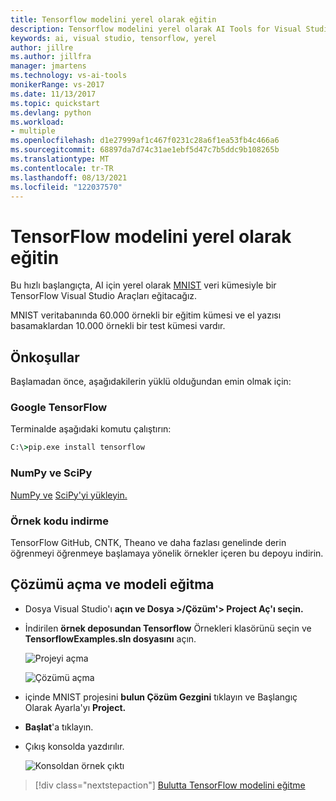 ```yaml
---
title: Tensorflow modelini yerel olarak eğitin
description: Tensorflow modelini yerel olarak AI Tools for Visual Studio
keywords: ai, visual studio, tensorflow, yerel
author: jillre
ms.author: jillfra
manager: jmartens
ms.technology: vs-ai-tools
monikerRange: vs-2017
ms.date: 11/13/2017
ms.topic: quickstart
ms.devlang: python
ms.workload:
- multiple
ms.openlocfilehash: d1e27999af1c467f0231c28a6f1ea53fb4c466a6
ms.sourcegitcommit: 68897da7d74c31ae1ebf5d47c7b5ddc9b108265b
ms.translationtype: MT
ms.contentlocale: tr-TR
ms.lasthandoff: 08/13/2021
ms.locfileid: "122037570"
---
```

# <a name="train-a-tensorflow-model-locally"></a>TensorFlow modelini yerel olarak eğitin

Bu hızlı başlangıçta, AI için yerel olarak [MNIST](http://yann.lecun.com/exdb/mnist/) veri kümesiyle bir TensorFlow Visual Studio Araçları eğitacağız.

MNIST veritabanında 60.000 örnekli bir eğitim kümesi ve el yazısı basamaklardan 10.000 örnekli bir test kümesi vardır.

## <a name="prerequisites"></a>Önkoşullar

Başlamadan önce, aşağıdakilerin yüklü olduğundan emin olmak için:

### <a name="google-tensorflow"></a>Google TensorFlow

Terminalde aşağıdaki komutu çalıştırın:

```cmd
C:\>pip.exe install tensorflow
```

### <a name="numpy-and-scipy"></a>NumPy ve SciPy
[NumPy ve](https://www.lfd.uci.edu/~gohlke/pythonlibs/#numpy) [SciPy'yi yükleyin.](https://www.lfd.uci.edu/~gohlke/pythonlibs/#scipy)

### <a name="download-sample-code"></a>Örnek kodu indirme
TensorFlow GitHub, CNTK, Theano ve daha fazlası genelinde derin öğrenmeyi öğrenmeye başlamaya yönelik örnekler içeren bu depoyu indirin. [](https://github.com/Microsoft/samples-for-ai)

## <a name="open-solution-and-train-model"></a>Çözümü açma ve modeli eğitma

- Dosya Visual Studio'ı **açın ve Dosya >/Çözüm'> Project Aç'ı seçin.**

- İndirilen **örnek deposundan Tensorflow** Örnekleri klasörünü seçin ve **TensorflowExamples.sln dosyasını** açın.

   ![Projeyi açma](media/tensorflow-local/open-project.png)

   ![Çözümü açma](media/tensorflow-local/open-solution.png)

- içinde MNIST projesini **bulun Çözüm Gezgini** tıklayın ve Başlangıç Olarak Ayarla'yı **Project.**

- **Başlat**'a tıklayın.

- Çıkış konsolda yazdırılır.

   ![Konsoldan örnek çıktı](media/tensorflow-local/console-output.png)

> [!div class="nextstepaction"]
> [Bulutta TensorFlow modelini eğitme](tensorflow-vm.md)
